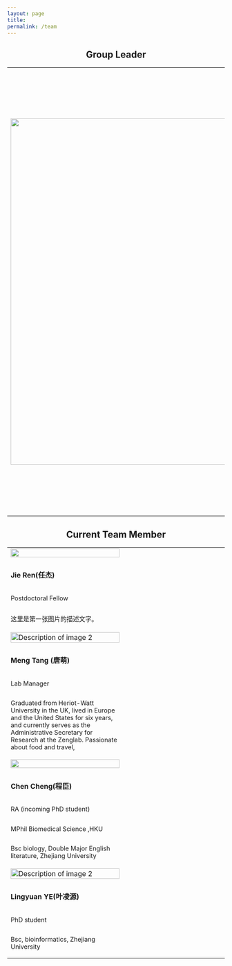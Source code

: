 ```yaml
---
layout: page
title: 
permalink: /team
---
```

<style> table { width: 100%; } .img-cell { width: 50%; /* 调整为50%以适应一行两个单元格的布局 */ display: flex; justify-content: center; align-items: center; /* 垂直居中图片 */ } .img-cell img { width: 100%; /* 图片宽度自适应单元格 */ height: auto; max-height: 800px; /* 最大高度限制 */ object-fit: cover; /* 保持宽高比 */ } .text-cell { width: 50%; /* 调整为50%以适应一行两个单元格的布局 */ display: flex; flex-direction: column; justify-content: center; /* 垂直居中文本 */ } </style>




<h2 align="center">Group Leader</h2>
<table >
<tr> 
<td >
<img src=" {{site.baseurl}}/assets/img/team/zenghu.jpg"  width="800px"/> 
</td> 
<td>
<h4>Hu Zeng (曾虎)</h4>
<p class="text-muted" style="font-size:90%;line-height: 1em;">Assistant Professor for life science at Peking University</p>
                <p style="font-size:90%">Email: huzeng &lt;at&gt; pku.edu.cn<br>Tel: +86 (010) 62767687 <br>
                  <a href="https://future.pku.edu.cn/jsdw/jy/fzyxs1/11e271c0c09e4b919554a49d90093b98.htm" target="_blank">Departmental page</a></p>
                  <p> Hu Zeng is currently an assistant professor at the College of Future Technology and the Center for Life Sciences at Peking University. He obtained his Ph.D. in Biochemistry and Molecular Biology from Peking University under the supervision of Professor Chengqi Yi, and subsequently conducted postdoctoral research at the Broad Institute of MIT and Harvard with Professor Xiao Wang. </p>
                  
                  
</td>
</tr>
</table>

<h2 align="center">Current Team Member</h2>
<table>
  <tr>
    <td class="img-cell">
      <img src="{{site.baseurl}}/assets/img/team/test1.jpg" alt=" ">
    </td>
    <td class="text-cell">
      <h4>Jie Ren(任杰)</h4>
      <p class="text-muted" style="font-size:90%;line-height: 1em;">Postdoctoral Fellow</p>
      <p style="font-size:90%">这里是第一张图片的描述文字。</p>
      <a href="https://github.com/ZenghuPKU" target="_blank"><i class="fa fa-github" aria-hidden="true"></i></a>
      <a href="mailto:huzeng@pku.edu.cn" target="_blank"><i class="fa fa-envelope" aria-hidden="true"></i></a>
    </td>
    <td class="img-cell">
      <img src="{{site.baseurl}}/assets/img/team/tangmeng.jpg" alt="Description of image 2">
    </td>
    <td class="text-cell">
      <h4>Meng Tang (唐萌)</h4>
      <p class="text-muted" style="font-size:90%;line-height: 1em;">Lab Manager</p>
      <p style="font-size:90%">Graduated from Heriot-Watt University in the UK, lived in Europe and the United States for six years, and currently serves as the Administrative Secretary for Research at the Zenglab. Passionate about food and travel,</p>
    </td>
  </tr>
  <tr>
    <td class="img-cell">
      <img src="{{site.baseurl}}/assets/img/team/chengchen.png" alt=" ">
    </td>
    <td class="text-cell">
      <h4>Chen Cheng(程臣)</h4>
      <p class="text-muted" style="font-size:90%;line-height: 1em;">RA (incoming PhD student)</p>
      <p style="font-size:90%">MPhil Biomedical Science ,HKU</p>
      <p style="font-size:90%">Bsc biology, Double Major English literature, Zhejiang University</p>
      <a href="https://github.com/chengarthur" target="_blank"><i class="fa fa-github" aria-hidden="true"></i></a>
      <a href="mailto:zhizff74@connect.hku.hk" target="_blank"><i class="fa fa-envelope" aria-hidden="true"></i></a>
    </td>
    <td class="img-cell">
      <img src="{{site.baseurl}}/assets/img/team/ye.jpg" alt="Description of image 2">
    </td>
    <td class="text-cell">
      <h4>Lingyuan YE(叶凌源)</h4>
      <p class="text-muted" style="font-size:90%;line-height: 1em;">PhD student</p>
      <p style="font-size:90%">Bsc, bioinformatics, Zhejiang University</p>
      <a href="https://github.com/ibimanji" target="_blank"><i class="fa fa-github" aria-hidden="true"></i></a>
      <a href="yely23@mails.tsinghua.edu.cn" target="_blank"><i class="fa fa-envelope" aria-hidden="true"></i></a>
    </td>
  </tr>
</table>

